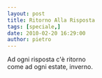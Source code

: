 ```yaml
---
layout: post
title: Ritorno Alla Risposta
tags: [speciale,]
date: 2010-02-20 16:29:00
author: pietro
---
```

Ad ogni risposta c'è ritorno<br/>come ad ogni estate, inverno.
